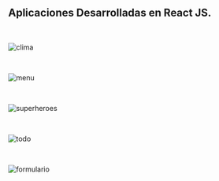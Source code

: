 <h2>Aplicaciones Desarrolladas en <b>React JS</b>.</h2>

<br>

![clima](https://user-images.githubusercontent.com/3597116/191058759-fed080a6-0f67-4e96-bf2d-07ef8ba99d52.png)

<br>

![menu](https://user-images.githubusercontent.com/3597116/191058876-71109a37-f189-40d9-9d2c-e7c6fc53d725.png)

<br>

![superheroes](https://user-images.githubusercontent.com/3597116/191058920-cd740415-002f-44a7-8259-fd913bb2a266.png)

<br>

![todo](https://user-images.githubusercontent.com/3597116/191058987-c16893e8-b64c-474d-ae16-2cb8f7e3a8e7.png)

<br>

![formulario](https://user-images.githubusercontent.com/3597116/191059140-19b7abc1-a904-4a5c-a7e2-231d0bd59bad.png)
